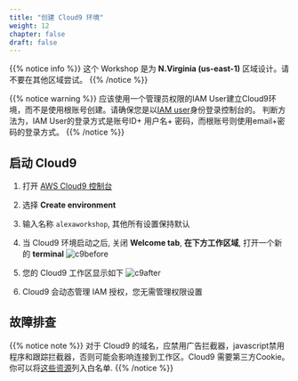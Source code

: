 ```yaml
---
title: "创建 Cloud9 环境"
weight: 12
chapter: false
draft: false
---
```


{{% notice info %}}
这个 Workshop 是为 **N.Virginia (us-east-1)** 区域设计。请不要在其他区域尝试。
{{% /notice %}}

{{% notice warning %}}
应该使用一个管理员权限的IAM User建立Cloud9环境，而不是使用根账号创建。请确保您是以[IAM user](https://docs.aws.amazon.com/IAM/latest/UserGuide/id_users.html)身份登录控制台的。
判断方法为，IAM User的登录方式是账号ID+ 用户名+ 密码，而根账号则使用email+密码的登录方式。 
{{% /notice %}}


## 启动 Cloud9
1. 打开 [AWS Cloud9 控制台](https://us-east-1.console.aws.amazon.com/cloud9/home/product?region=us-east-1#)

1. 选择 **Create environment**

1. 输入名称 `alexaworkshop`, 其他所有设置保持默认

1. 当 Cloud9 环境启动之后, 关闭 **Welcome tab**, **在下方工作区域**, 打开一个新的 **terminal**
    ![c9before](/images/getting-started/cloud9_welcome.png)

1. 您的 Cloud9 工作区显示如下
    ![c9after](/images/getting-started/cloud9after.png)

1. Cloud9 会动态管理 IAM 授权，您无需管理权限设置

## 故障排查
{{% notice note %}}
对于 Cloud9 的域名，应禁用广告拦截器，javascript禁用程序和跟踪拦截器，否则可能会影响连接到工作区。Cloud9 需要第三方Cookie。
你可以将[这些资源](https://docs.aws.amazon.com/cloud9/latest/user-guide/troubleshooting.html#troubleshooting-env-loading)列入白名单.
{{% /notice %}}